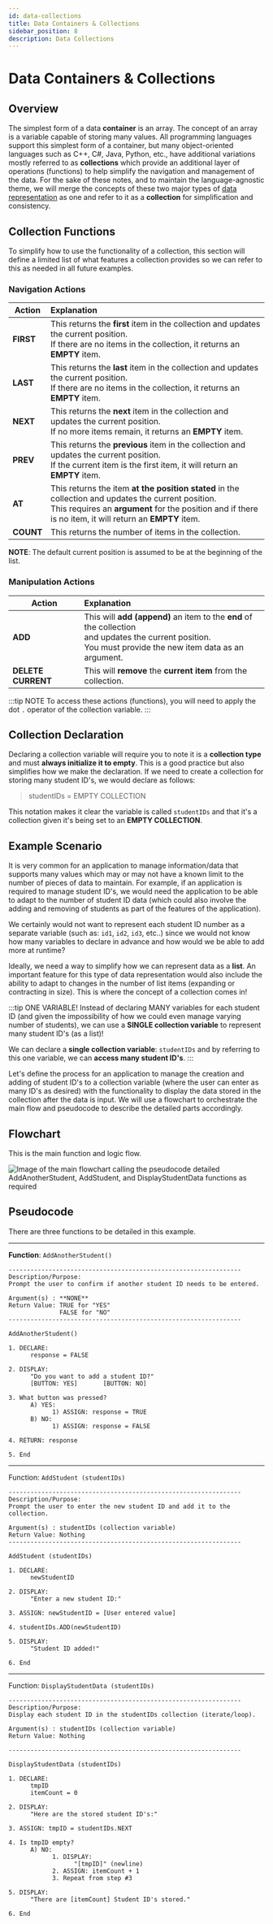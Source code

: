 ```yaml
---
id: data-collections
title: Data Containers & Collections
sidebar_position: 8
description: Data Collections
---
```


# Data Containers & Collections

## Overview

The simplest form of a data **container** is an array. The concept of an array is a variable capable of storing many values. All programming languages support this simplest form of a container, but many object-oriented languages such as C++, C#, Java, Python, etc., have additional variations mostly referred to as **collections** which provide an additional layer of operations (functions) to help simplify the navigation and management of the data. For the sake of these notes, and to maintain the language-agnostic theme, we will merge the concepts of these two major types of [data representation](./computational-thinking.md#data-representation) as one and refer to it as a **collection** for simplification and consistency.

## Collection Functions

To simplify how to use the functionality of a collection, this section will define a limited list of what features a collection provides so we can refer to this as needed in all future examples.

### Navigation Actions

| Action    | Explanation                                                                                                                                                                                                         |
| --------- | :------------------------------------------------------------------------------------------------------------------------------------------------------------------------------------------------------------------ |
| **FIRST** | This returns the **first** item in the collection and updates the current position. <br/>If there are no items in the collection, it returns an **EMPTY** item.                                                     |
| **LAST**  | This returns the **last** item in the collection and updates the current position. <br/>If there are no items in the collection, it returns an **EMPTY** item.                                                      |
| **NEXT**  | This returns the **next** item in the collection and updates the current position. <br/>If no more items remain, it returns an **EMPTY** item.                                                                      |
| **PREV**  | This returns the **previous** item in the collection and updates the current position. <br/>If the current item is the first item, it will return an **EMPTY** item.                                                |
| **AT**    | This returns the item **at the position stated** in the collection and updates the current position. <br/>This requires an **argument** for the position and if there is no item, it will return an **EMPTY** item. |
| **COUNT** | This returns the number of items in the collection.                                                                                                                                                                 |

**NOTE**: The default current position is assumed to be at the beginning of the list.

### Manipulation Actions

| Action             | Explanation                                                                                                                                                          |
| ------------------ | :------------------------------------------------------------------------------------------------------------------------------------------------------------------- |
| **ADD**            | This will **add (append)** an item to the **end** of the collection <br />and updates the current position. <br />You must provide the new item data as an argument. |
| **DELETE CURRENT** | This will **remove** the **current item** from the collection.                                                                                                       |

:::tip NOTE
To access these actions (functions), you will need to apply the dot `.` operator of the collection variable.
:::

## Collection Declaration

Declaring a collection variable will require you to note it is a **collection type** and must **always initialize it to empty**. This is a good practice but also simplifies how we make the declaration. If we need to create a collection for storing many student ID's, we would declare as follows:

> studentIDs = EMPTY COLLECTION

This notation makes it clear the variable is called `studentIDs` and that it's a collection given it's being set to an **EMPTY COLLECTION**.

## Example Scenario

It is very common for an application to manage information/data that supports many values which may or may not have a known limit to the number of pieces of data to maintain. For example, if an application is required to manage student ID's, we would need the application to be able to adapt to the number of student ID data (which could also involve the adding and removing of students as part of the features of the application).

We certainly would not want to represent each student ID number as a separate variable (such as: `id1`, `id2`, `id3`, etc..) since we would not know how many variables to declare in advance and how would we be able to add more at runtime?

Ideally, we need a way to simplify how we can represent data as a **list**. An important feature for this type of data representation would also include the ability to adapt to changes in the number of list items (expanding or contracting in size). This is where the concept of a collection comes in!

:::tip ONE VARIABLE!
Instead of declaring MANY variables for each student ID (and given the impossibility of how we could even manage varying number of students), we can use a **SINGLE collection variable** to represent many student ID's (as a list)!

We can declare a **single collection variable**: `studentIDs` and by referring to this one variable, we can **access many student ID's**.
:::

Let's define the process for an application to manage the creation and adding of student ID's to a collection variable (where the user can enter as many ID's as desired) with the functionality to display the data stored in the collection after the data is input. We will use a flowchart to orchestrate the main flow and pseudocode to describe the detailed parts accordingly.

## Flowchart

This is the main function and logic flow.

![Image of the main flowchart calling the pseudocode detailed AddAnotherStudent, AddStudent, and DisplayStudentData functions as required](../static/img/collections.png)

## Pseudocode

There are three functions to be detailed in this example.

---

**Function**: `AddAnotherStudent()`

```
----------------------------------------------------------------
Description/Purpose:
Prompt the user to confirm if another student ID needs to be entered.

Argument(s) : **NONE**
Return Value: TRUE for "YES"
              FALSE for "NO"
----------------------------------------------------------------

AddAnotherStudent()

1. DECLARE:
      response = FALSE

2. DISPLAY:
      "Do you want to add a student ID?"
      [BUTTON: YES]       [BUTTON: NO]

3. What button was pressed?
      A) YES:
            1) ASSIGN: response = TRUE
      B) NO:
            1) ASSIGN: response = FALSE

4. RETURN: response

5. End
```

---

Function: `AddStudent (studentIDs)`

```
----------------------------------------------------------------
Description/Purpose:
Prompt the user to enter the new student ID and add it to the collection.

Argument(s) : studentIDs (collection variable)
Return Value: Nothing
----------------------------------------------------------------

AddStudent (studentIDs)

1. DECLARE:
      newStudentID

2. DISPLAY:
      "Enter a new student ID:"

3. ASSIGN: newStudentID = [User entered value]

4. studentIDs.ADD(newStudentID)

5. DISPLAY:
      "Student ID added!"

6. End
```

---

Function: `DisplayStudentData (studentIDs)`

```
----------------------------------------------------------------
Description/Purpose:
Display each student ID in the studentIDs collection (iterate/loop).

Argument(s) : studentIDs (collection variable)
Return Value: Nothing

----------------------------------------------------------------

DisplayStudentData (studentIDs)

1. DECLARE:
      tmpID
      itemCount = 0

2. DISPLAY:
      "Here are the stored student ID's:"

3. ASSIGN: tmpID = studentIDs.NEXT

4. Is tmpID empty?
      A) NO:
            1. DISPLAY:
                  "[tmpID]" (newline)
            2. ASSIGN: itemCount + 1
            3. Repeat from step #3

5. DISPLAY:
      "There are [itemCount] Student ID's stored."

6. End
```
